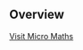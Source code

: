 ## Overview

[Visit Micro Maths](https://github.com/Mike-Wilkins/Micro-Maths/edit/master/index.html) 


